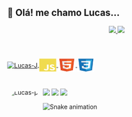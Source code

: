 ## 🤖 Olá! me chamo Lucas...
<div align="center">
  <a href="https://github.com/lucassoaresoliveiraa">
  <img height="180em" src="https://github-readme-stats.vercel.app/api?username=lucassoaresoliveiraa&show_icons=true&theme=merko&include_all_commits=true&count_private=true"/>
  <img height="180em" src="https://github-readme-stats.vercel.app/api/top-langs/?username=lucassoaresoliveiraa&layout=compact&langs_count=7&theme=highcontrast"/>
</div>
  
  #
  
  <div style="display: inline_block"><br>
  <img align="center" alt="Lucas-J" height="50" width="60" src="https://cdn.jsdelivr.net/gh/devicons/devicon/icons/java/java-original-wordmark.svg">
  <img align="center" alt="Lucas-Js" height="30" width="40" src="https://raw.githubusercontent.com/devicons/devicon/master/icons/javascript/javascript-plain.svg">
  <img align="center" alt="Lucas-HTML" height="30" width="40" src="https://raw.githubusercontent.com/devicons/devicon/master/icons/html5/html5-original.svg">
  <img align="center" alt="Lucas-CSS" height="30" width="40" src="https://raw.githubusercontent.com/devicons/devicon/master/icons/css3/css3-original.svg">
    
  
</div>
  
  #
  
  <div>
<a href="https://www.instagram.com/lucas_soares.o" target="_blank"><img src="https://img.shields.io/badge/-Instagram-%23E4405F?style=for-the-badge&logo=instagram&logoColor=white" target="_blank"></a>
  <a href = "mailto:lucas.ssoares.oliveira@hotmail.com"><img src="https://img.shields.io/badge/-Gmail-%23333?style=for-the-badge&logo=gmail&logoColor=white" target="_blank"></a>
<a href="https://www.linkedin.com/in/lucas-soares-de-oliveira-a4b6a0217" target="_blank"><img src="https://img.shields.io/badge/-LinkedIn-%230077B5?style=for-the-badge&logo=linkedin&logoColor=white" target="_blank"></a> 
    
<img align="left" alt="Lucas-pic" height="150" style="border-radius:50px;"                src="https://c.tenor.com/YvyXMN2cJmUAAAAj/babyyoda.gif">
 
  
  
   ![Snake animation](https://github.com/lucassoaresoliveiraa/lucassoaresoliveiraa/blob/output/dist/github-contribution-grid-snake.svg)
  </div>
  
